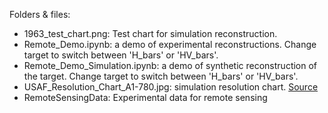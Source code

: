 Folders & files:
* 1963_test_chart.png: Test chart for simulation reconstruction. 
* Remote_Demo.ipynb: a demo of experimental reconstructions. Change target to switch between 'H_bars' or 'HV_bars'.
* Remote_Demo_Simulation.ipynb: a demo of synthetic reconstruction of the target. Change target to switch between 'H_bars' or 'HV_bars'.
* USAF_Resolution_Chart_A1-780.jpg: simulation resolution chart. [Source](https://www.thorlabs.com/images/TabImages/USAF_Resolution_Chart_A1-780.jpg)
* RemoteSensingData: Experimental data for remote sensing 
